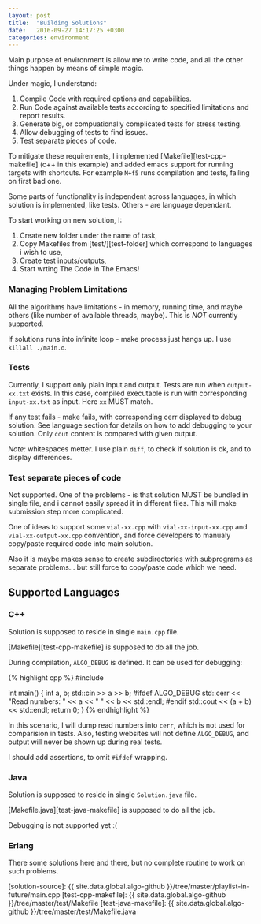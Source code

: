 ```yaml
---
layout: post
title:  "Building Solutions"
date:   2016-09-27 14:17:25 +0300
categories: environment
---
```


Main purpose of environment is allow me to write code, and all the other things happen by means of simple magic.

Under magic, I understand:

1. Compile Code with required options and capabilities.
2. Run Code against available tests according to specified limitations and report results.
3. Generate big, or compuationally complicated tests for stress testing.
4. Allow debugging of tests to find issues.
5. Test separate pieces of code.

To mitigate these requirements, I implemented [Makefile][test-cpp-makefile] (c++ in this example) and added emacs
support for running targets with shortcuts. For example `M+f5` runs compilation and tests, failing on first bad one.

Some parts of functionality is independent across languages, in which solution is implemented, like tests. Others - are
language dependant.

To start working on new solution, I:

1. Create new folder under the name of task,
2. Copy Makefiles from [test/][test-folder] which correspond to languages i wish to use,
3. Create test inputs/outputs,
4. Start wrting The Code in The Emacs!

### Managing Problem Limitations

All the algorithms have limitations - in memory, running time, and maybe others (like number of available threads,
maybe). This is *NOT* currently supported.

If solutions runs into infinite loop - make process just hangs up. I use `killall ./main.o`.

### Tests

Currently, I support only plain input and output. Tests are run when `output-xx.txt` exists. In this case, compiled
executable is run with corresponding `input-xx.txt` as input. Here `xx` MUST match.

If any test fails - make fails, with corresponding cerr displayed to debug solution. See language section for details on
how to add debugging to your solution. Only `cout` content is compared with given output.

*Note:* whitespaces metter. I use plain `diff`, to check if solution is ok, and to display differences.

### Test separate pieces of code

Not supported. One of the problems - is that solution MUST be bundled in single file, and i cannot easily spread it in
different files. This will make submission step more complicated.

One of ideas to support some `vial-xx.cpp` with `vial-xx-input-xx.cpp` and `vial-xx-output-xx.cpp` convention, and force
developers to manualy copy/paste required code into main solution.

Also it is maybe makes sense to create subdirectories with subprograms as separate problems... but still force to
copy/paste code which we need.

## Supported Languages

### C++

Solution is supposed to reside in single `main.cpp` file.

[Makefile][test-cpp-makefile] is supposed to do all the job.

During compilation, `ALGO_DEBUG` is defined. It can be used for debugging:

{% highlight cpp %}
#include <iostream>

int main() {
  int a, b;
  std::cin >> a >> b;
#ifdef ALGO_DEBUG
  std::cerr << "Read numbers: " << a << " " << b << std::endl;
#endif
  std::cout << (a + b) << std::endl;
  return 0;
}
{% endhighlight %}

In this scenario, I will dump read numbers into `cerr`, which is not used for comparision in tests. Also, testing
websites will not define `ALGO_DEBUG`, and output will never be shown up during real tests.

I should add assertions, to omit `#ifdef` wrapping.

### Java

Solution is supposed to reside in single `Solution.java` file.

[Makefile.java][test-java-makefile] is supposed to do all the job.

Debugging is not supported yet :(

### Erlang

There some solutions here and there, but no complete routine to work on such problems.

[solution-source]: {{ site.data.global.algo-github }}/tree/master/playlist-in-future/main.cpp
[test-cpp-makefile]: {{ site.data.global.algo-github }}/tree/master/test/Makefile
[test-java-makefile]: {{ site.data.global.algo-github }}/tree/master/test/Makefile.java
